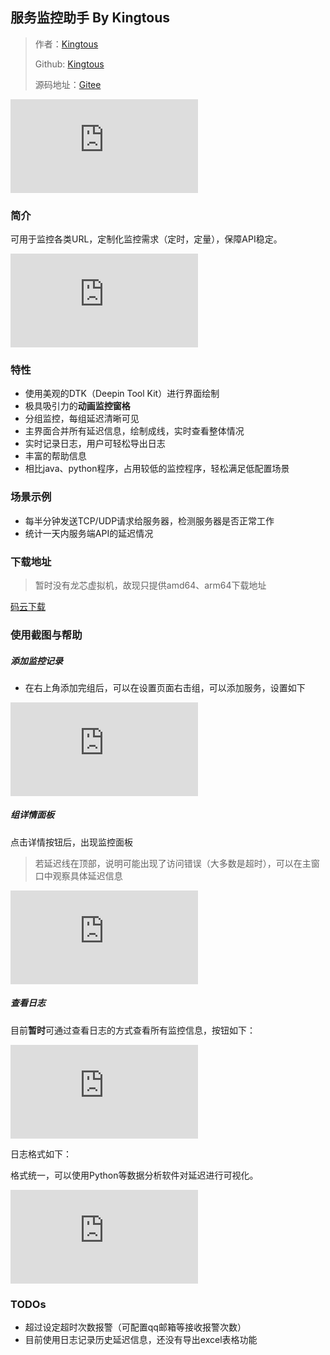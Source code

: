 ## 服务监控助手 By Kingtous

> 作者：[Kingtous](https://kingtous.cn)
>
> Github: [Kingtous](https://github.com/Kingtous)
>
> 源码地址：[Gitee](https://gitee.com/kingtous/service-monitor-dtk)

![](https://file.kingtous.cn/index.php?user/publicLink&fid=0cdeAHSiA18fM848ijecJEYkN3oQ83dVhcDG-MgDbmhal8L2t8YM27pEKJ6WifkfFFgE-TKNbOiUdWk8r9Th24ErNeef59tw5SjtZcKL1pcnmfMhjrYcb3pcqZOO3RngXI0hVdghGX96OKE&file_name=/recording.gif)

### 简介

可用于监控各类URL，定制化监控需求（定时，定量），保障API稳定。

![](https://file.kingtous.cn/index.php?user/publicLink&fid=51e84KX0jOd0C5peEMgKecOMauWaGprew_xv84EszhSGPdUzhlxBovUFtmg8PQsNyRXXmjyMsEC-aX5C7BfBmksh82vvs51tblZEVA9HfdwAhKdbQj5lcVUlZMpoefxYd0YWKTUU3UItmldUWmkQiiilGJs0eUxC1ASwnymCPZz8A7S7&file_name=/%E6%88%AA%E5%9B%BE_%E9%80%89%E6%8B%A9%E5%8C%BA%E5%9F%9F_20211030115414.png)

### 特性

- 使用美观的DTK（Deepin Tool Kit）进行界面绘制
- 极具吸引力的**动画监控窗格**
- 分组监控，每组延迟清晰可见
- 主界面合并所有延迟信息，绘制成线，实时查看整体情况
- 实时记录日志，用户可轻松导出日志
- 丰富的帮助信息
- 相比java、python程序，占用较低的监控程序，轻松满足低配置场景

### 场景示例

- 每半分钟发送TCP/UDP请求给服务器，检测服务器是否正常工作
- 统计一天内服务端API的延迟情况

### 下载地址

> 暂时没有龙芯虚拟机，故现只提供amd64、arm64下载地址

[码云下载](https://gitee.com/kingtous/service-monitor-dtk/releases)

### 使用截图与帮助

##### 添加监控记录

- 在右上角添加完组后，可以在设置页面右击组，可以添加服务，设置如下

![](https://file.kingtous.cn/index.php?user/publicLink&fid=b9a4hzALBzoVoEOAGJXHXn1NBKNuh5Ccd1thonaQTPArs28L_gt4d3D2fOEivtqpc-5hDh2lkjnnIp8Lh58s5CJGg2KeIp3qCGHB-QNj1zh5VQ4X38JzlYygUcFSUWQSxeVPJmR-Whiuj4I6HcLSnyF2a9AcJgdIfRzpqvn7pPhoL9r68R5R&file_name=/%E6%88%AA%E5%9B%BE_service_monitor_20211030115512.png)

##### 组详情面板

点击详情按钮后，出现监控面板

> 若延迟线在顶部，说明可能出现了访问错误（大多数是超时），可以在主窗口中观察具体延迟信息

![](https://file.kingtous.cn/index.php?user/publicLink&fid=8fc1xWRoQfxwdCCqclH57pO-4N-4R1OcwwaJXGW2I15OomWOJBbXYwWXQ1-WBAvqErezUVMRHyxFsTqnfXS5eDPji0v_iCQzcph35P5ZhiGRSrVQXlPnIcCw78_JjphDC8mKDe4E97kz5hljMZlel21FBac0d-IdrFCLYZtdfhDCI_xT&file_name=/%E6%88%AA%E5%9B%BE_%E9%80%89%E6%8B%A9%E5%8C%BA%E5%9F%9F_20211030111446.png)

##### 查看日志

目前**暂时**可通过查看日志的方式查看所有监控信息，按钮如下：

![](https://file.kingtous.cn/index.php?user/publicLink&fid=dcc1dezW-l7OG5IB37yHOCiO172sTtxOtGffxxZTlOtVaiYAIVKySYtKz0U2-SQD1BT_tKhFmy8udA99FbAp_LJwKCA3X-v9B5EKqhz6uzZVNbzY7wCfSv-7VYhmY3WFzal1lB6r1U87g-LLNf7jf-OdDYgyXxKDOst-cEp6LuaEcHTS-Ycb&file_name=/%E6%88%AA%E5%9B%BE_service_monitor_20211030115545.png)

日志格式如下：

格式统一，可以使用Python等数据分析软件对延迟进行可视化。

![](https://file.kingtous.cn/index.php?user/publicLink&fid=d74fQKynEnrL8D0K6_NRycU0W-AFyqXLqN6RoZOmoPQQdIm-2iduVx69HRgFf9XUN2pip_A2FHJZVARHFAGnb4-I1Q3xwmkyuWLnDCBILJqRt1g-eLfXn6K6fX5p4Ofv9Ch2IeRD4w7AccthllAajp0t5fKyDxwtCFT-ToO_x59Wt7LLSsfX&file_name=/%E6%88%AA%E5%9B%BE_deepin-terminal_20211030121722.png)

### TODOs

- 超过设定超时次数报警（可配置qq邮箱等接收报警次数）
- 目前使用日志记录历史延迟信息，还没有导出excel表格功能

